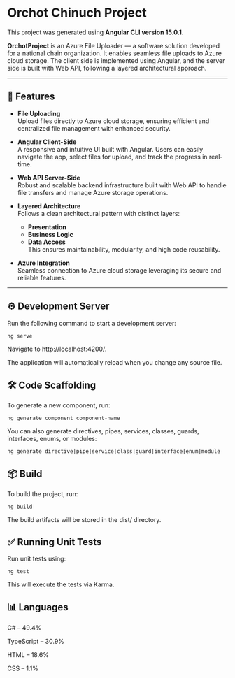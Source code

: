 # Orchot Chinuch Project

This project was generated using **Angular CLI version 15.0.1**.

**OrchotProject** is an Azure File Uploader — a software solution developed for a national chain organization. It enables seamless file uploads to Azure cloud storage. The client side is implemented using Angular, and the server side is built with Web API, following a layered architectural approach.

---

## 🚀 Features

- **File Uploading**  
  Upload files directly to Azure cloud storage, ensuring efficient and centralized file management with enhanced security.

- **Angular Client-Side**  
  A responsive and intuitive UI built with Angular. Users can easily navigate the app, select files for upload, and track the progress in real-time.

- **Web API Server-Side**  
  Robust and scalable backend infrastructure built with Web API to handle file transfers and manage Azure storage operations.

- **Layered Architecture**  
  Follows a clean architectural pattern with distinct layers:  
  - **Presentation**  
  - **Business Logic**  
  - **Data Access**  
  This ensures maintainability, modularity, and high code reusability.

- **Azure Integration**  
  Seamless connection to Azure cloud storage leveraging its secure and reliable features.

---

## ⚙️ Development Server

Run the following command to start a development server:
```
ng serve
```
Navigate to http://localhost:4200/.

The application will automatically reload when you change any source file.


## 🛠️ Code Scaffolding

To generate a new component, run:
```
ng generate component component-name
```

You can also generate directives, pipes, services, classes, guards, interfaces, enums, or modules:
```
ng generate directive|pipe|service|class|guard|interface|enum|module
```

## 📦 Build

To build the project, run:
```
ng build
```

The build artifacts will be stored in the dist/ directory.

## ✅ Running Unit Tests

Run unit tests using:
```
ng test
```

This will execute the tests via Karma.

## 📊 Languages

C# – 49.4%

TypeScript – 30.9%

HTML – 18.6%

CSS – 1.1%


